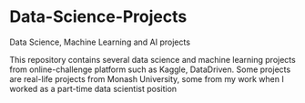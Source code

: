 # Data-Science-Projects
Data Science, Machine Learning and AI projects

This repository contains several data science and machine learning projects from online-challenge platform such as Kaggle, DataDriven. Some projects are real-life projects from Monash University, some from my work when I worked as a part-time data scientist position

